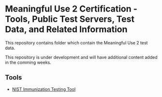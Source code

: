 Meaningful Use 2 Certification - Tools, Public Test Servers, Test Data, and Related Information
===============================================================================================

This repository contains folder which contain the Meaningful Use 2 test data.

This repository is under development and will have additional content added in the 
comming weeks.

Tools
-----

+ [NIST Immunization Testing Tool](./immunization)

